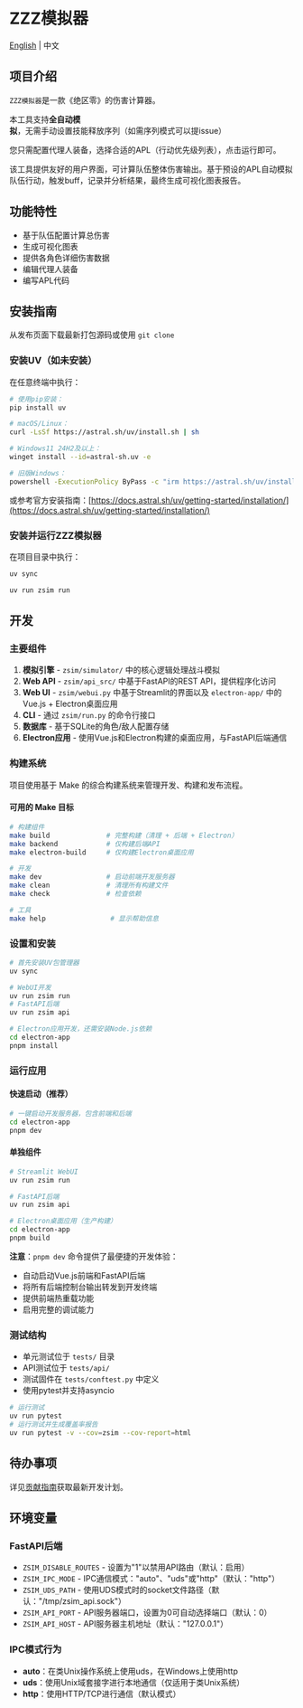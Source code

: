 # ZZZ模拟器

[English](../README.md) | 中文

## 项目介绍

`ZZZ模拟器`是一款《绝区零》的伤害计算器。

本工具支持**全自动模拟**，无需手动设置技能释放序列（如需序列模式可以提issue）

您只需配置代理人装备，选择合适的APL（行动优先级列表），点击运行即可。

该工具提供友好的用户界面，可计算队伍整体伤害输出。基于预设的APL自动模拟队伍行动，触发buff，记录并分析结果，最终生成可视化图表报告。

## 功能特性

- 基于队伍配置计算总伤害
- 生成可视化图表
- 提供各角色详细伤害数据
- 编辑代理人装备
- 编写APL代码

## 安装指南

从发布页面下载最新打包源码或使用 `git clone`

### 安装UV（如未安装）

在任意终端中执行：
```bash
# 使用pip安装：
pip install uv
```

```bash
# macOS/Linux：
curl -LsSf https://astral.sh/uv/install.sh | sh
```

```bash
# Windows11 24H2及以上：
winget install --id=astral-sh.uv -e
```

```bash
# 旧版Windows：
powershell -ExecutionPolicy ByPass -c "irm https://astral.sh/uv/install.ps1 | iex"
```

或参考官方安装指南：[https://docs.astral.sh/uv/getting-started/installation/](https://docs.astral.sh/uv/getting-started/installation/)

### 安装并运行ZZZ模拟器

在项目目录中执行：

```bash
uv sync

uv run zsim run
```

## 开发

### 主要组件
1. **模拟引擎** - `zsim/simulator/` 中的核心逻辑处理战斗模拟
2. **Web API** - `zsim/api_src/` 中基于FastAPI的REST API，提供程序化访问
3. **Web UI** - `zsim/webui.py` 中基于Streamlit的界面以及 `electron-app/` 中的Vue.js + Electron桌面应用
4. **CLI** - 通过 `zsim/run.py` 的命令行接口
5. **数据库** - 基于SQLite的角色/敌人配置存储
6. **Electron应用** - 使用Vue.js和Electron构建的桌面应用，与FastAPI后端通信

### 构建系统

项目使用基于 Make 的综合构建系统来管理开发、构建和发布流程。

#### 可用的 Make 目标

```bash
# 构建组件
make build              # 完整构建（清理 + 后端 + Electron）
make backend            # 仅构建后端API
make electron-build     # 仅构建Electron桌面应用

# 开发
make dev                # 启动前端开发服务器
make clean              # 清理所有构建文件
make check              # 检查依赖

# 工具
make help                # 显示帮助信息
```

### 设置和安装
```bash
# 首先安装UV包管理器
uv sync

# WebUI开发
uv run zsim run 
# FastAPI后端
uv run zsim api

# Electron应用开发，还需安装Node.js依赖
cd electron-app
pnpm install
```

### 运行应用

#### 快速启动（推荐）
```bash
# 一键启动开发服务器，包含前端和后端
cd electron-app
pnpm dev
```

#### 单独组件
```bash
# Streamlit WebUI
uv run zsim run

# FastAPI后端
uv run zsim api

# Electron桌面应用（生产构建）
cd electron-app
pnpm build
```

**注意**：`pnpm dev` 命令提供了最便捷的开发体验：
- 自动启动Vue.js前端和FastAPI后端
- 将所有后端控制台输出转发到开发终端
- 提供前端热重载功能
- 启用完整的调试能力

### 测试结构
- 单元测试位于 `tests/` 目录
- API测试位于 `tests/api/`
- 测试固件在 `tests/conftest.py` 中定义
- 使用pytest并支持asyncio

```bash
# 运行测试
uv run pytest
# 运行测试并生成覆盖率报告
uv run pytest -v --cov=zsim --cov-report=html
```

## 待办事项

详见[贡献指南](https://github.com/ZZZSimulator/ZSim/wiki/%E8%B4%A1%E7%8C%AE%E6%8C%87%E5%8D%97-Develop-Guide)获取最新开发计划。

## 环境变量

### FastAPI后端
- `ZSIM_DISABLE_ROUTES` - 设置为"1"以禁用API路由（默认：启用）
- `ZSIM_IPC_MODE` - IPC通信模式："auto"、"uds"或"http"（默认："http"）
- `ZSIM_UDS_PATH` - 使用UDS模式时的socket文件路径（默认："/tmp/zsim_api.sock"）
- `ZSIM_API_PORT` - API服务器端口，设置为0可自动选择端口（默认：0）
- `ZSIM_API_HOST` - API服务器主机地址（默认："127.0.0.1"）

### IPC模式行为
- **auto**：在类Unix操作系统上使用uds，在Windows上使用http
- **uds**：使用Unix域套接字进行本地通信（仅适用于类Unix系统）
- **http**：使用HTTP/TCP进行通信（默认模式）